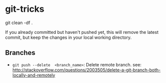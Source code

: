 # git-tricks
git clean -df .

If you already committed but haven't pushed yet, this will remove the latest commit, but keep the changes in your local working directory.

## Branches
- `git push --delete  <branch_name>`: Delete remote branch.  see: http://stackoverflow.com/questions/2003505/delete-a-git-branch-both-locally-and-remotely
